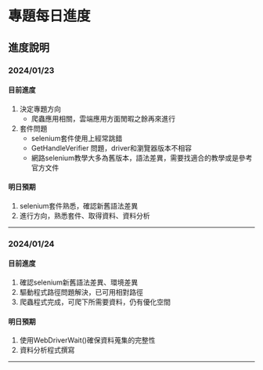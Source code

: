 # 專題每日進度
## 進度說明
### 2024/01/23
#### 目前進度
1. 決定專題方向
   - 爬蟲應用相關，雲端應用方面閒暇之餘再來進行
2. 套件問題
   - selenium套件使用上經常跳錯
   - GetHandleVerifier 問題，driver和瀏覽器版本不相容
   - 網路selenium教學大多為舊版本，語法差異，需要找適合的教學或是參考官方文件
#### 明日預期
1. selenium套件熟悉，確認新舊語法差異
2. 進行方向，熟悉套件、取得資料、資料分析
***
### 2024/01/24
#### 目前進度
1. 確認selenium新舊語法差異、環境差異
2. 驅動程式路徑問題解決，已可用相對路徑
3. 爬蟲程式完成，可爬下所需要資料，仍有優化空間
#### 明日預期
1. 使用WebDriverWait()確保資料蒐集的完整性
2. 資料分析程式撰寫
***

